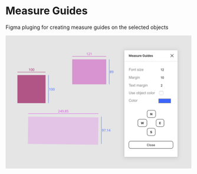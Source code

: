 # Measure Guides

Figma pluging for creating measure guides on the selected objects

![sshot](./sshot.png)
